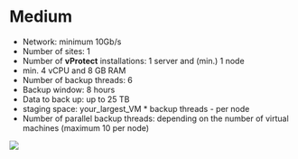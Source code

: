# Medium

* Network: minimum 10Gb/s
* Number of sites: 1
* Number of **vProtect** installations: 1 server and \(min.\) 1 node
* min. 4 vCPU and 8 GB RAM 
* Number of backup threads:  6 
* Backup window: 8 hours
* Data to back up: up to 25 TB
* staging space: your\_largest\_VM \* backup threads - per  node
* Number of parallel backup threads: depending on the number of virtual machines \(maximum 10 per node\)

![](../../.gitbook/assets/mediumv2.jpg)

